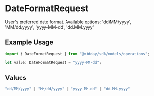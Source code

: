 # DateFormatRequest

User's preferred date format. Available options: 'dd/MM/yyyy', 'MM/dd/yyyy', 'yyyy-MM-dd', 'dd.MM.yyyy'

## Example Usage

```typescript
import { DateFormatRequest } from "@midday/sdk/models/operations";

let value: DateFormatRequest = "yyyy-MM-dd";
```

## Values

```typescript
"dd/MM/yyyy" | "MM/dd/yyyy" | "yyyy-MM-dd" | "dd.MM.yyyy"
```